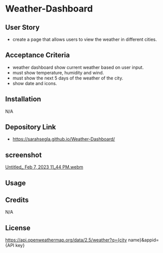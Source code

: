 # Weather-Dashboard

## User Story
- create a page that allows users to view the  weather in different cities. 

## Acceptance Criteria
- weather dashboard show current weather based on user input.
- must show temperature, humidity and wind.
- must show the next 5 days of the weather of the city.
- show date and icons.


## Installation

N/A

## Depository Link 
- https://sarahsegla.github.io/Weather-Dashboard/

## screenshot
[Untitled_ Feb 7, 2023 11_44 PM.webm](https://user-images.githubusercontent.com/117079336/217392583-441815b6-b456-43ed-be15-1316e1f96241.webm)


## Usage


## Credits

N/A

## License
https://api.openweathermap.org/data/2.5/weather?q={city name}&appid={API key}

